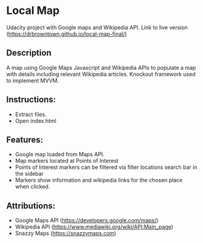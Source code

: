 # Local Map

Udacity project with Google maps and Wikipedia API.
Link to live version
(https://drbrowntown.github.io/local-map-final/)

## Description
A map using Google Maps Javascript and Wikipedia APIs to populate a map with details including relevant Wikipedia articles. 
Knockout framework used to implement MVVM.

## Instructions:
* Extract files.
* Open index.html

## Features:
* Google map loaded from Maps API.
* Map markers located at Points of Interest
* Points of Interest markers can be filtered via filter locations search bar in the sidebar
* Markers show information and wikipedia links for the chosen place when clicked.

## Attributions:
* Google Maps API
(https://developers.google.com/maps/)
* Wikipedia API
(https://www.mediawiki.org/wiki/API:Main_page)
* Snazzy Maps
(https://snazzymaps.com)
